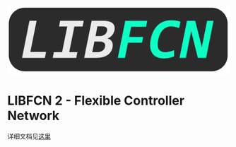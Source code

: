 ![](docs/img/libfcn.png)

# LIBFCN 2 - Flexible Controller Network


详细文档见[这里](docs/doxygen/html/index.html) 